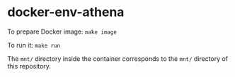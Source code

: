 # docker-env-athena

To prepare Docker image: `make image`

To run it: `make run`

The `mnt/` directory inside the container corresponds to the `mnt/` directory of this repository.
